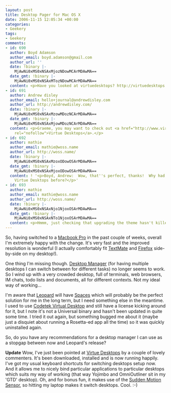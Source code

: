 ```yaml
---
layout: post
title: Desktop Pager for Mac OS X
date: 2006-11-15 12:05:34 +00:00
categories:
- Geekery
tags:
- Geekery
comments:
- id: 690
  author: Boyd Adamson
  author_email: boyd.adamson@gmail.com
  author_url: ''
  date: !binary |-
    MjAwNi0xMS0xNSAxMjozNDowMCArMDAwMA==
  date_gmt: !binary |-
    MjAwNi0xMS0xNSAxMTozNDowMCArMDAwMA==
  content: <p>Have you looked at virtuedesktops? http://virtuedesktops.info/</p>
- id: 691
  author: Andrew disley
  author_email: hello+journal@andrewdisley.com
  author_url: http://andrewdisley.com/
  date: !binary |-
    MjAwNi0xMS0xNSAxMzowMDozNCArMDAwMA==
  date_gmt: !binary |-
    MjAwNi0xMS0xNSAxMjowMDozNCArMDAwMA==
  content: <p>Graeme, you may want to check out <a href="http://www.virtuedesktops.info/"
    rel="nofollow">Virtue Desktops</a>.</p>
- id: 692
  author: mathie
  author_email: mathie@woss.name
  author_url: http://woss.name/
  date: !binary |-
    MjAwNi0xMS0xNSAxMzoxODowOSArMDAwMA==
  date_gmt: !binary |-
    MjAwNi0xMS0xNSAxMjoxODowOSArMDAwMA==
  content: ! '<p>Boyd, Andrew:  Wow, that''s perfect, thanks!  Why had I never discovered
    Virtue Desktops before?</p>'
- id: 693
  author: mathie
  author_email: mathie@woss.name
  author_url: http://woss.name/
  date: !binary |-
    MjAwNi0xMS0xNSAxNjo1NjoxOSArMDAwMA==
  date_gmt: !binary |-
    MjAwNi0xMS0xNSAxNTo1NjoxOSArMDAwMA==
  content: <p>Hmmm, just checking that upgrading the theme hasn't killed off comments...</p>
---
```

So, having switched to a [Macbook Pro](/2006/11/05/macbook-pro/) in the past
couple of weeks, overall I'm extremely happy with the change. It's very fast
and the improved resolution is wonderful (I actually comfortably fit
[TextMate](http://macromates.com/) and
[Firefox](http://www.mozilla.com/en-US/firefox/) side-by-side on my desktop!).

One thing I'm missing though.  [Desktop Manager](http://desktopmanager.berlios.de/) (for having multiple desktops I can switch between for different tasks) no longer seems to work.  So I wind up with a very crowded desktop, full of terminals, web browsers, IM chats, todo lists and documents, all for different contexts.  Not my ideal way of working...

I'm aware that [Leopard](http://www.apple.com/macosx/leopard/) will have [Spaces](http://www.apple.com/macosx/leopard/spaces.html) which will probably be the perfect solution for me in the long term, but I need something else in the meantime.  I used to use [Codetek Virtual Desktop](http://www.codetek.com/ctvd/) and still have a license kicking around for it, but I note it's not a Universal binary and hasn't been updated in quite some time.  I tried it out again, but something bugged me about it (maybe just a disquiet about running a Rosetta-ed app all the time) so it was quickly uninstalled again.

So, do you have any recommendations for a desktop manager I can use as a stopgap between now and Leopard's release?

**Update** Wow, I've just been pointed at [Virtue Desktops](http://virtuedesktops.info/) by a couple of lovely commenters.  It's been downloaded, installed and is now running happily.  I've got my usual keyboard shortcuts for switching desktops setup now.  And it allows me to nicely bind particular applications to particular desktops which suits my way of working (that way Yojimbo and OmniOutliner sit in my 'GTD' desktop).  Oh, and for bonus fun, it makes use of the [Sudden Motion Sensor](http://www.kernelthread.com/software/ams/ams.html), so hitting my laptop makes it switch desktops.  Cool. :-)
